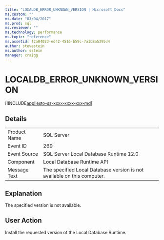 ```yaml
---
title: "LOCALDB_ERROR_UNKNOWN_VERSION | Microsoft Docs"
ms.custom: ""
ms.date: "03/04/2017"
ms.prod: sql
ms.reviewer: ""
ms.technology: performance
ms.topic: "reference"
ms.assetid: f2a04023-ed42-4516-b59c-7a1b8a5395d4
author: stevestein
ms.author: sstein
manager: craigg
---
```

# LOCALDB_ERROR_UNKNOWN_VERSION
[!INCLUDE[appliesto-ss-xxxx-xxxx-xxx-md](../../includes/appliesto-ss-xxxx-xxxx-xxx-md.md)]
    
## Details  
  
|||  
|-|-|  
|Product Name|SQL Server|  
|Event ID|269|  
|Event Source|SQL Server Local Database Runtime 12.0|  
|Component|Local Database Runtime API|  
|Message Text|The specified Local Database version is not available on this computer.|  
  
## Explanation  
 The specified version is not available.  
  
## User Action  
 Install the requested version of the Local Database Runtime.  
  
  
